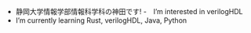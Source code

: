 - 静岡大学情報学部情報科学科の神田です!
-　I’m interested in verilogHDL
-  I’m currently learning Rust, verilogHDL, Java, Python
